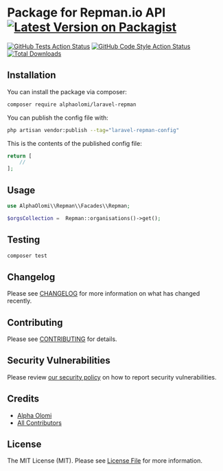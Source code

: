 # Package for Repman.io API [![Latest Version on Packagist](https://img.shields.io/packagist/v/alphaolomi/laravel-repman.svg?style=flat-square)](https://packagist.org/packages/alphaolomi/laravel-repman)
[![GitHub Tests Action Status](https://img.shields.io/github/workflow/status/alphaolomi/laravel-repman/run-tests?label=tests)](https://github.com/alphaolomi/laravel-repman/actions?query=workflow%3Arun-tests+branch%3Amain)
[![GitHub Code Style Action Status](https://img.shields.io/github/workflow/status/alphaolomi/laravel-repman/Fix%20PHP%20code%20style%20issues?label=code%20style)](https://github.com/alphaolomi/laravel-repman/actions?query=workflow%3A"Fix+PHP+code+style+issues"+branch%3Amain)
[![Total Downloads](https://img.shields.io/packagist/dt/alphaolomi/laravel-repman.svg?style=flat-square)](https://packagist.org/packages/alphaolomi/laravel-repman)


## Installation

You can install the package via composer:

```bash
composer require alphaolomi/laravel-repman
```

You can publish the config file with:

```bash
php artisan vendor:publish --tag="laravel-repman-config"
```

This is the contents of the published config file:

```php
return [
    // 
];
```

## Usage

```php
use AlphaOlomi\\Repman\\Facades\\Repman;

$orgsCollection =  Repman::organisations()->get();
```

## Testing

```bash
composer test
```

## Changelog

Please see [CHANGELOG](CHANGELOG.md) for more information on what has changed recently.

## Contributing

Please see [CONTRIBUTING](https://github.com/alphaolomi/.github/blob/main/CONTRIBUTING.md) for details.

## Security Vulnerabilities

Please review [our security policy](../../security/policy) on how to report security vulnerabilities.

## Credits

- [Alpha Olomi](https://github.com/alphaolomi)
- [All Contributors](../../contributors)

## License

The MIT License (MIT). Please see [License File](LICENSE.md) for more information.
